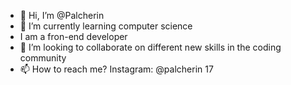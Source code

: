 - 👋 Hi, I’m @Palcherin
- 🌱 I’m currently learning computer science
- I am a fron-end developer
- 💞️ I’m looking to collaborate on different new skills in the coding community
- 📫 How to reach me? Instagram: @palcherin 17

<!---
Palcherin/Palcherin is a ✨ special ✨ repository because its `README.md` (this file) appears on your GitHub profile.
You can click the Preview link to take a look at your changes.
--->
